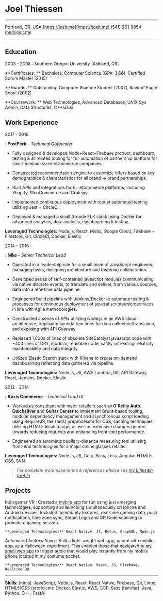 # Joel Thiessen
-----------------------------            -----------------------------------------
Portland, OR, USA                                     [https://joelt.me](https://joelt.me)
(541) 261-9854                                                            <me@joelt.me>
-----------------------------            -----------------------------------------

## Education

2003 - 2008
: Southern Oregon University (Ashland, OR)

**Certificates: ** Bachelors, Computer Science (GPA: 3.66), Certified Scrum Master (2015)

**Awards: ** Outstanding Computer Science Student (2007), Rank of Eagle Scout (2002)

**Coursework: ** Web Technologies, Advanced Databases, UNIX Sys Admin, Data Structures, C++/Java

## Work Experience

2017 - 2019

: **PostPerk** - _Technical Cofounder_

- Fully designed & developed Node+React+Firebase product, dashboard, testing & all related tooling for full automation of partnership platform for small-medium sized eCommerce companies.

- Constructed recommendation engine to customize offers based on key demographics & characteristics for all brand -> brand partnerships.

- Built APIs and integrations for 6+ eCommerce platforms, including Shopify, WooCommerce and Cratejoy.

- Implemented continuous deployment with robust automated testing utilizing Jest + CircleCI.

- Deployed & managed a small 3-node ELK stack using Docker for advanced analytics, data analysis, dashboarding & testing.

**Leveraged Technologies:** Node.js, React, Mobx, Google Cloud, Firebase + Firestore, Git, CircleCI, Docker, Elastic

2014 - 2016

: **Nike** - _Senior Technical Lead_

- Operated in a leadership role for a small team of JavaScript engineers, managing tasks, designing architecture and fostering collaboration.

- Developed series of self-contained javascript modules communicating via native discrete events, to translate and deliver, from various sources, data into a real-time data pipeline.

- Engineered build pipeline with Jenkins/Docker to automate testing & processes for continuous deployment of several scripts/microservices in line with Agile methodologies.

- Constructed a series of APIs utilizing Node.js in an AWS cloud architecture, deploying lambda functions for data collection/translation, and exposing with API Gateway.

- Replaced 1,000s of lines of obsolete SiteCatalyst javascript code with ~400 lines of DRY, modular, readable code, vastly increasing reliability, maintainability and data integrity.

- Utilized Elastic Search stack with Kibana to create on-demand dashboarding reflecting data gathered via pipeline.

**Leveraged Technologies:** Node.js, JS, AWS Lambda, Git, API Gateway, React, Jenkins, Docker, Elastic

2012 - 2014

: **Aaxis Commerce** - _Technical Lead UI_

- Worked as consultant with major retailers such as **O'Reilly Auto**, **Quicksilver** and **Guitar Center** to implement Grunt-based tooling, modular dependency management and asynchronous script loading using RequireJS, the {less} preprocessor for CSS, caching techniques utilizing HTML5 localstorage, as well as extensive changes geared towards reducing requests and enhancing front-end performance.

- Engineered an automatic pupilary-distance measuring tool utilizing front-end technologies for a major online glasses retailer.

**Leveraged Technologies:** Node.js, JS, Gulp, Sass, Less, Angular, HTML5, CSS, SVN

> _For complete work experience & references please see [my Linkedin profile](https://www.linkedin.com/in/thejoelt/)_

## Projects

Indiegamer VR
: Created [a mobile app](https://play.google.com/store/apps/details?id=com.jdd.indiegamer) for fun using just emerging technologies, supporting and launching simultaneously on Iphone and Android devices. Included community features, real-time gaming data, push notifications, time zone sync, Steam Login and QR Code scanning to promote a gaming session.

    **Leveraged Technologies:** React Native, JS, Redux, GraphQL, Node.js

Automated Andrew Yang
: Built a light-weight web app, paired with mobile app, as a Halloween experiment. This enabled those that navigated to [my small web app](https://theyang.app) to trigger audio that would play instantly from my mobile phone located in my costume pocket.

    **Leveraged Technologies:** React Native, React, JS, Firebase, Realtime DB

---

**Skills:** (ninja): JavaScript, Node.js, React, React Native, Firebase, Git, Linux, HTML5/CSS (proficient): Docker, Elastic, AWS, GCP, Sass (familiar): Java, Python, C++, FastAI
